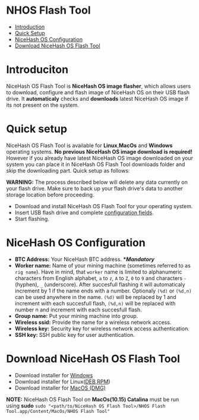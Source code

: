 # NHOS Flash Tool
- [Introduction](#introduction)
- [Quick Setup](#setup)
- [NiceHash OS Configuration](#config)
- [Download NiceHash OS Flash Tool](#downloads)

# <a name="introduction"></a> Introduciton
NiceHash OS Flash Tool is __NiceHash OS image flasher__, which allows users to download, configure and flash image of NiceHash OS on
 their USB flash drive. It __automaticaly__ checks and __downloads__ latest NiceHash OS image if its not present on the system.
 
 # <a name="setup"></a> Quick setup
 NiceHash OS Flash Tool is available for __Linux__,__MacOs__ and __Windows__ operating systems. __No previous NiceHash OS image download is required!__  However if you already have latest NiceHash OS image downloaded on your system you can place it in NiceHash OS Flash Tool downloads folder and skip the downloading part.
 Quick setup as follows: 
 
 __WARNING:__
The process described below will delete any data currently on your flash drive. Make sure to back up your flash drive's data to another storage location before proceeding.

- Download and install NiceHash OS Flash Tool for your operating system.
- Insert USB flash drive and complete [configuration fields](#config).
- Start flashing.

 # <a name="config"></a> NiceHash OS Configuration
- __BTC Address:__ Your NiceHash BTC address. __**Mandatory*__
- __Worker name:__ Name of your mining machine (sometimes referred to as `rig name`). Have in mind, that `worker` name is limited to alphanumeric characters from English alphabet, `a` to `z`, `A` to `Z`, `0` to `9` and characters `-` (hyphen), `_` (underscore). After succesfull flashing it will automaticaly increment by 1 if the name ends with a number.
Optionaly `(%d)` or `(%d,n)` can be used anywhere in the name. `(%d)` will be replaced by 1 and increment with each succesfull flash, `(%d,n)` will be replaced with number n and increment with each succesfull flash.
- __Group name:__ Put your mining machine into group.
- __Wireless ssid:__ Provide the name for a wireless network access.
- __Wireless key:__ Security key for wireless network access authentication.
- __SSH key:__ SSH public key for user authentication.

 # <a name="downloads"></a>Download NiceHash OS Flash Tool
 - Download installer for [Windows](https://github.com/nicehash/NHOS-Burner/blob/master/NHOS-Flash-Tool-1.0.0.exe)
 - Download installer for Linux([DEB](https://github.com/nicehash/NHOS-Burner/blob/master/NHOS-Flash-Tool-1.0.0.deb),[RPM](https://github.com/nicehash/NHOS-Burner/blob/master/NHOS-Flash-Tool-1.0.0.rpm))
 - Download installer for [MacOS (DMG)](https://github.com/nicehash/NHOS-Burner/blob/master/NHOS-Flash-Tool-1.0.0.dmg)

__NOTE:__ 
NiceHash OS Flash Tool on __MacOs(10.15) Catalina__ must be run using __sudo__ `sudo "<path/to/NiceHash OS Flash Tool>/NHOS Flash Tool.app/Content/MacOs/NHOS Flash Tool"`
